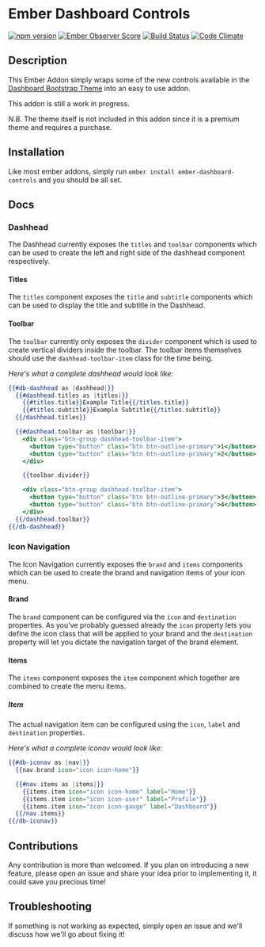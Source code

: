 # Ember Dashboard Controls

[![npm version](https://badge.fury.io/js/ember-dashboard-controls.svg)](https://badge.fury.io/js/ember-dashboard-controls)
[![Ember Observer Score](https://emberobserver.com/badges/ember-dashboard-controls.svg)](https://emberobserver.com/addons/ember-dashboard-controls)
[![Build Status](https://travis-ci.org/BellGasp/ember-dashboard-controls.svg?branch=master)](https://travis-ci.org/BellGasp/ember-dashboard-controls)
[![Code Climate](https://codeclimate.com/github/BellGasp/ember-dashboard-controls/badges/gpa.svg)](https://codeclimate.com/github/BellGasp/ember-dashboard-controls)

## Description
This Ember Addon simply wraps some of the new controls available in the [Dashboard Bootstrap Theme](https://themes.getbootstrap.com/products/dashboard) into an easy to use addon.

This addon is still a work in progress.

_N.B._ The theme itself is not included in this addon since it is a premium theme and requires a purchase.

## Installation

Like most ember addons, simply run `ember install ember-dashboard-controls` and you should be all set.

## Docs

### Dashhead

The Dashhead currently exposes the `titles` and `toolbar` components which can be used to create the left and right side of the dashhead component respectively.

#### Titles
The `titles` component exposes the `title` and `subtitle` components which can be used to display the title and subtitle in the Dashhead.

#### Toolbar
The `toolbar` currently only exposes the `divider` component which is used to create vertical dividers inside the toolbar. The toolbar items themselves should use the `dashhead-toolbar-item` class for the time being.

_Here's what a complete dashhead would look like:_

```hbs
{{#db-dashhead as |dashhead|}}
  {{#dashhead.titles as |titles|}}
    {{#titles.title}}Example Title{{/titles.title}}
    {{#titles.subtitle}}Example Subtitle{{/titles.subtitle}}
  {{/dashhead.titles}}

  {{#dashhead.toolbar as |toolbar|}}
    <div class="btn-group dashhead-toolbar-item">
      <button type="button" class="btn btn-outline-primary">1</button>
      <button type="button" class="btn btn-outline-primary">2</button>
    </div>

    {{toolbar.divider}}

    <div class="btn-group dashhead-toolbar-item">
      <button type="button" class="btn btn-outline-primary">3</button>
      <button type="button" class="btn btn-outline-primary">4</button>
    </div>
  {{/dashhead.toolbar}}
{{/db-dashhead}}
```

### Icon Navigation

The Icon Navigation currently exposes the `brand` and `items` components which can be used to create the brand and navigation items of your icon menu.

#### Brand

The `brand` component can be configured via the `icon` and `destination` properties. As you've probably guessed already the `icon` property lets you define the icon class that will be applied to your brand and the `destination` property will let you dictate the navigation target of the brand element.

#### Items

The `items` component exposes the `item` component which together are combined to create the menu items.

##### Item

The actual navigation item can be configured using the `icon`, `label` and `destination` properties.

_Here's what a complete iconav would look like:_

```hbs
{{#db-iconav as |nav|}}
  {{nav.brand icon="icon icon-home"}}

  {{#nav.items as |items|}}
    {{items.item icon="icon icon-home" label="Home"}}
    {{items.item icon="icon icon-user" label="Profile"}}
    {{items.item icon="icon icon-gauge" label="Dashboard"}}
  {{/nav.items}}
{{/db-iconav}}
```

## Contributions
Any contribution is more than welcomed. If you plan on introducing a new feature, please open an issue and share your idea prior to implementing it, it could save you precious time!

## Troubleshooting
If something is not working as expected, simply open an issue and we'll discuss how we'll go about fixing it!
